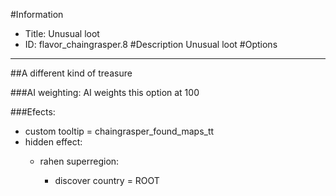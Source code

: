 #Information
 - Title: Unusual loot
 - ID: flavor_chaingrasper.8
#Description
Unusual loot
#Options

___
##A different kind of treasure

###AI weighting:
AI weights this option at 100


###Efects:<ul><li>custom tooltip = chaingrasper_found_maps_tt</li><li>hidden effect:</li><ul><li>rahen superregion:</li><ul><li>discover country = ROOT</li></ul></ul></ul>
